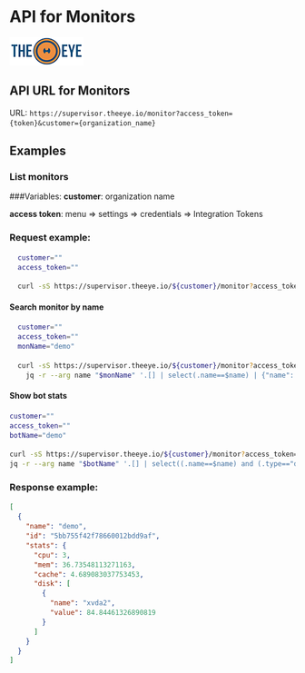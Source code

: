 # API for Monitors

[![theeye.io](../../images/logo-theeye-theOeye-logo2.png)](https://theeye.io/en/index.html)

## API URL for Monitors

URL: `https://supervisor.theeye.io/monitor?access_token={token}&customer={organization_name}`


## Examples
### List monitors

###Variables:
  **customer**: organization name

  **access token**: menu => settings => credentials => Integration Tokens

### Request example:

```bash
  customer=""
  access_token=""

  curl -sS https://supervisor.theeye.io/${customer}/monitor?access_token=${access_token}
```
#### **Search monitor by name**

```bash
  customer=""
  access_token=""
  monName="demo"

  curl -sS https://supervisor.theeye.io/${customer}/monitor?access_token=${access_token} | \
    jq -r --arg name "$monName" '.[] | select(.name==$name) | {"name": .name, "id": .id, "state": .resource.state}' | jq -s '.'
```

#### **Show bot stats**

```bash
customer=""
access_token=""
botName="demo"

curl -sS https://supervisor.theeye.io/${customer}/monitor?access_token=${access_token} | \
jq -r --arg name "$botName" '.[] | select((.name==$name) and (.type=="dstat")) | {"name": .name, "id": .id, "stats": .resource.last_event.data}' | jq -s '.'
```

### **Response example:**

```json
[
  {
    "name": "demo",
    "id": "5bb755f42f78660012bdd9af",
    "stats": {
      "cpu": 3,
      "mem": 36.73548113271163,
      "cache": 4.689083037753453,
      "disk": [
        {
          "name": "xvda2",
          "value": 84.84461326890819
        }
      ]
    }
  }
]
```


